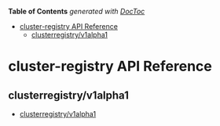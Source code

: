 <!-- START doctoc generated TOC please keep comment here to allow auto update -->
<!-- DON'T EDIT THIS SECTION, INSTEAD RE-RUN doctoc TO UPDATE -->
**Table of Contents**  *generated with [DocToc](https://github.com/thlorenz/doctoc)*

- [cluster-registry API Reference](#cluster-registry-api-reference)
  - [clusterregistry/v1alpha1](#clusterregistryv1alpha1)

<!-- END doctoc generated TOC please keep comment here to allow auto update -->

# cluster-registry API Reference

## clusterregistry/v1alpha1

-   [clusterregistry/v1alpha1](reference/build/index.html)
